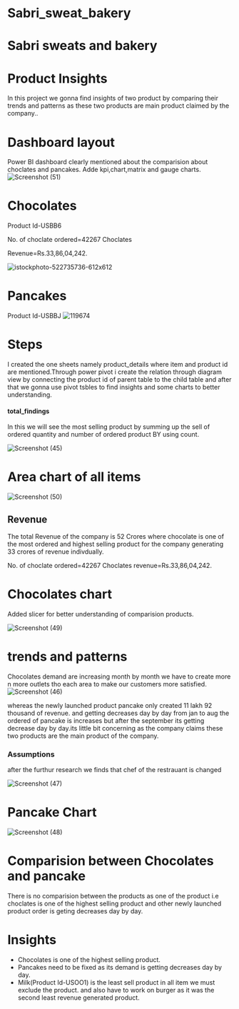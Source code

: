 # Sabri_sweat_bakery

# Sabri sweats and bakery
# Product Insights

In this project we gonna find insights of two product by comparing their trends and patterns as these two products are main product claimed by the company..
# Dashboard layout
Power BI dashboard clearly mentioned about the comparision about choclates and pancakes.
Adde kpi,chart,matrix and gauge charts.
![Screenshot (51)](https://github.com/MoinSabri03/SQL-Prac/assets/152681629/622c937a-7de3-4e44-adb0-4105140dbeda)

# Chocolates
Product Id-USBB6

No. of choclate ordered=42267 Choclates 

Revenue=Rs.33,86,04,242.

![istockphoto-522735736-612x612](https://github.com/MoinSabri03/SQL-Prac/assets/152681629/249b7868-779e-41e7-bbe2-b4fa31c047fa)


# Pancakes
Product Id-USBBJ
![119674](https://github.com/MoinSabri03/SQL-Prac/assets/152681629/09d219cd-6206-4dd6-a250-7be7d40f8a3d)


# Steps 
 I created the one sheets namely product_details where item and product id are mentioned.Through power pivot i create the relation through diagram view by connecting the product id of parent table to the child table and after that we gonna use pivot tsbles to find insights and some charts to better understanding.

 #### total_findings
 In this we will see the most selling product by summing up the sell of ordered quantity and number of ordered product BY using count.

![Screenshot (45)](https://github.com/MoinSabri03/SQL-Prac/assets/152681629/0d495d60-e540-4494-9e00-329f71ff1473)
# Area chart of all items 

![Screenshot (50)](https://github.com/MoinSabri03/SQL-Prac/assets/152681629/3efb0a9e-f91f-47ca-a99b-700e63817192)


## Revenue

The total Revenue of the company is 52 Crores where chocolate is one of the most ordered  and  highest selling product  for the company generating 33 crores of revenue indivdually.

No. of choclate ordered=42267
Choclates revenue=Rs.33,86,04,242.

# Chocolates chart
Added slicer for better understanding of comparision products.

![Screenshot (49)](https://github.com/MoinSabri03/SQL-Prac/assets/152681629/015241f0-106e-456c-a90c-7ee447e835ca)




# trends and patterns
Chocolates demand are increasing month by month we have to create more n more outlets tho each area to make our customers more satisfied.
![Screenshot (46)](https://github.com/MoinSabri03/SQL-Prac/assets/152681629/8d802a45-7caa-496c-ac7a-63984be4f19f)

whereas the newly launched product  pancake only created 11 lakh 92 thousand of revenue.
 and getting decreases day by day 
from jan to aug the ordered of pancake is increases but after the september its getting decrease day by day.its little bit concerning as the company claims these two products are the main product of the company.
### Assumptions
after the furthur research we finds that chef of the restrauant is changed 

![Screenshot (47)](https://github.com/MoinSabri03/SQL-Prac/assets/152681629/78589b20-5cb7-4392-b8c4-26e80127cbe6)


#  Pancake Chart 
![Screenshot (48)](https://github.com/MoinSabri03/SQL-Prac/assets/152681629/26d53007-9d06-4cec-9ed5-025b04909599)

# Comparision between Chocolates and pancake
There is no comparision between the products as one of the product i.e choclates is one of the highest selling product and other newly launched product order is geting decreases day by day.


# Insights
* Chocolates is one of the highest  selling product.
* Pancakes need to be fixed as its demand is getting decreases day by day.
* Milk(Product Id-USOO1) is the least sell product in all item  we must exclude the product. and also have to work on burger as it was the second least revenue generated product.









